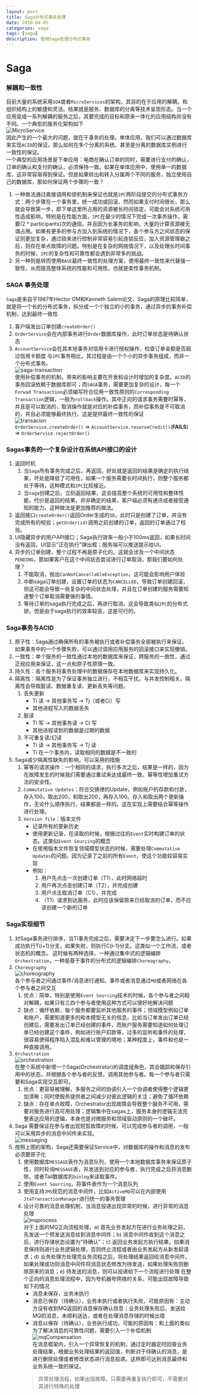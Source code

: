 ```yaml
---
layout: post
title: Saga分布式事务处理
date: 2018-04-05
categories: saga
tags: [saga]
description: 使用Saga处理分布式事务
---
```



# Saga

### 解耦和一致性
目前大量的系统采用`SOA`或者`MicroServices`的架构，其目的在于应用的解耦，和组织结构上的敏捷和灵活。结果就是服务、数据库的分离等技术呈现形态。当一个应用变成一系列解耦的服务之后，其要完成的目标和原来一体化的应用结构并没有不同。一个典型的服务化架构如下  
![MicroService](http://ooi50usvb.bkt.clouddn.com/_microservi_1522230120_22800.png)  
因此产生的一个最大的问题，就在于事务的处理。单体应用，我们可以通过数据库来实现`ACID`的保证。那么如何在多个分离的系统、甚至是分离的数据库实例进行一致性的保证。  
一个典型的应用场景是下单应用：电商在确认订单的同时，需要进行支付的确认，订单的确认和支付的确认，必须保持一致。如果在单体应用中，使用单一的数据库，这非常容易得到保证。但是如果转出和转入分属两个不同的服务，独立使用自己的数据库，那如何保证两个步骤的一致？  
1. 一种做法通过直接调用和锁机制来保证也就是`2PC`两阶段提交的分布式事务方式：两个步骤在一个事务里，统一成功或回滚，然而如果支付时间很长，那么就会导致第一步，即下单这里所占用的资源被长时间锁定，可能会对系统可用性造成影响，特别是在性能方面，`2PC`在最少的情况下完成一次事务操作，需要(2 * participants)次的通信。并且因为长事务的影响，大量的计算资源被无谓占用。如果有更多的参与方加入到系统的情况下，各个参与方之间状态的保证则更加复杂，通过锁来进行控制非常容易引起连锁反应，加入资源管理器之后，则存在单点故障的问题。特别是在复杂的网络情况下，以及处理长时间事务的时候，`2PC`的复杂性和可靠性都会遇到非常多的挑战。
2. 另一种则是转而使用`BASE`最终一致性的处理方案，使用最终一致性来代替强一致性，从而提高整体系统的性能和可用性，也就是柔性事务机制。  

### SAGA 事务处理
`Saga`是来自于1987年Hector GM和Kenneth Salem论文，Saga的原理比较简单，就是将一个长的分布式事务，拆分成一个个独立的小的事务，通过异步的事务补偿机制，达到最终一致性  

1. 客户端发出订单创建`createOrder()`
2. `OrderService`会在内部事务进行`Order`数据库操作，此时订单状态是待确认状态
3. `AccountService`会在其本地事务对信用卡进行授权操作，检查订单金额是否超过信用卡额度
与`2PC`事务相比，其过程是由一个个小的异步事务组成，而非一个分布式事务。  
![saga-transaction](http://ooi50usvb.bkt.clouddn.com/_sagatransa_1522238479_5085.png)   
使用补偿事务的机制，带来的影响主要在开发和设计时增加的复杂度。`ACID`的事务回滚依赖于数据库即可；而`SAGA`事务，需要更加复杂的设计，每一个`Forwad Transaction`必须编写符合应用一致性原则的`Corresponding Transaction`逻辑，一般为`rollback`操作。其中正向的请求事务需要时幂等，并且是可以取消的，取消操作就是对应的补偿事务，而补偿事务是不可取消的，并且必须能够最终执行。这是提供最终一致性的保证  
![transacion](http://ooi50usvb.bkt.clouddn.com/_transacion_1522239011_8358.png)  
`OrderService.createOrder()` => `AccountService.reserveCredit()`(**FAILS**) => `OrderService.rejectOrder()`  

### Sagas事务的一个复杂设计在系统API接口的设计  

1. 返回时机
    1. 当`Saga`所有事务完成之后，再返回，好处就是返回的结果是确定的执行结果，坏处是降低了可用性，如果一个服务需要长时间执行，则整个服务都处于等待，这种模式和`2PC`比较接近。
    2. 当`saga`创建之后，立刻返回结果，这会提高整个系统的可用性和整体性能，代价是返回的结果，并非确定的结果，客户端必须有通讯或者接受通知的能力。这种做法是更加推荐的做法。
2. 返回接口`createOrder()`返回Order生成的`ID`，此时只是创建了订单，并没有完成所有的校验；`getOrder(id)`调用之前创建的订单，返回的订单通过了校验。
3. UI隐藏异步的用户API接口；Saga执行效率一般小于100ms返回，如果长时间没有返回，UI显示"正在执行"弹出框；服务端可以推送提示给UI。
4. 异步的订单创建，整个过程不再是原子化的。这就会涉及一个中间状态`PENDING`，那如果客户在这个中间状态尝试进行订单取消，那我们要如何处理？
    1. 不能取消，抛出`CanNotCancellableException`，这可能会影响用户体验
    2. 中断saga订单创建，设置订单的状态为`CANCELLED`，导致订单创建回滚，但这可能会导致一些复杂的中间状态处理，并且在订单创建的服务需要知道整个订单取消需要做的事情。
    3. 等待订单的saga执行完成之后，再进行取消。这会导致类似`2PC`的分布式锁，但是由于saga执行的效率较高，这是可行的。  

### Saga事务与ACID

1. 原子性：Saga通过确保所有的事务被执行或者补偿事务全部被执行来保证。如果事务中的一个步骤失败，可以通过调用应用服务的回滚接口来实现撤销。
2. 一致性：单个服务的一致性通过本地的数据库来保证，跨服务的一致性，通过正规应用来保证，这一点和原子性原理一致。
3. 持久性：各个服务将事务处理中的数据保存在本地数据库来实现持久化。
4. 隔离性：隔离性是为了保证事务独立进行，不相互干扰，与并发控制相关。隔离性会导致脏读、数据重复读、更新丢失等问题。
    1. 丢失更新
        * Ti 读 -> 其他事务写 -> Tj（或者Ci）写
        * 其他进程写入的数据丢失
    2. 脏读
        * Ti 写 -> 其他事务读 -> Ci 写
        * 其他进程读到的数据是过期的数据
    3. 不可重复读/幻读
        * Ti 读 -> 其他事务写 -> Tj 读
        * Ti 在一个事务内，读取相同的数据是不一致的
5. Saga减少隔离性缺失的影响，可以采用的措施
    1. 幂等的请求操作：一个相同的请求，执行多次之后，结果是一样的，因为在故障发生的时候我们需要通过重试来达成最终一致，幂等性增加重试方法的安全性。
    2. `Commutative Updates`：符合交换律的Update，例如账户的存款和付款，存入100，取出200，和取出200，再存入100。存入和取出两个更新操作，无论什么顺序执行，结果都是一样的。这在实现上需要结合幂等操作进行处理。
    3. `Version file`：版本文件
        * 记录所有的更新历史
        * 使用更新记录，在读取的时候，根据过往的`Event`实时构建订单的状态。这类似`Event Sourcing`的概念
        * 在使用版本文件恢复领域模型状态的时候，需要处理`Commutative Updates`的问题。因为记录了之前的所有`Event`，使这个功能较容易实现
        * 例如：
            1. 用户先点击一次创建订单（T1），此时网络超时
            2. 用户再次点击创建订单（T2），并完成创建
            3. 用户点击取消订单（C1），并完成
            4. （T1）请求到达服务，此时应该保留原来已经取消的订单，而不应该创建一个新的订单

### Saga实现细节

1. 对Saga事务进行排序，当Ti事务完成之后，需要决定下一步要怎么进行。如果成功执行T(i+1)分支，如果失败，则执行C(i-1)分支。这类似一个工作流，或者状态机的概念。 这时候有两种选择，一种通过集中式的逻辑编排`Orchestration`，一种是基于事件的分布式的逻辑编排`Choreography`。
2. `Choreography`  
![choreography](http://ooi50usvb.bkt.clouddn.com/_choreograp_1522479504_16533.png)  
各个参与者之间通过事件/消息进行通知，事件或者消息通过`MQ`或者网络在各个参与者之间交互  
    1. 优点：简单，特别是使用`Event Sourcing`技术的时候，各个参与者之间相对解耦，如果只有三四个参与者使用这种方式可以很好地解决问题
    2. 缺点：循环依赖，每个服务都要监听其他服务的事件；领域模型例如订单和账户，需要知道更多的和本模型无关的信息，比如当订单发出订单已经创建后，需要发出订单已经创建的事件，而账户服务需要知道如何处理订单已经创建这个事件，例如进行账户扣款等，过多的监听和事件的处理，很容易使得程序陷入混乱和难以管理的境地；某种程度上，事件和也是一种直接调用。
3. `Orchestration`  
![orchestration](http://ooi50usvb.bkt.clouddn.com/_orchestrat_1522480277_26947.png)  
在整个系统中新增一个Saga(Orchestrator)的调度组角色，其会跟踪和保存引用中的状态，并根据各个参与者的反馈，调用其他参与者。每一个参与者只需要和Saga实现交互即可。  
    1. 优点：更容易被理解，多服务之间的协调引入一个协调者使得整个逻辑更加清晰；同时使服务提供者之间减少对彼此逻辑的关注；避免了循环依赖
    2. 缺点：存在单点故障，Orchestrator出现故障会导致整个服务不可用，需要对服务进行高可用处理；逻辑集中在sagas上，服务本身的逻辑无法完整表达应用的逻辑，本身也是对微服务和领域驱动原则的一个破坏。  
4. Saga 需要保证在参与者出现短暂故障的时候，可以完成参与者的调用，一般可以采用异步的消息中间件来实现。  
 ![messaging](http://ooi50usvb.bkt.clouddn.com/_messaging_1522484748_4375.png)  
5. 按照上图的架构，Saga还需要保证Service中，对数据库的操作和消息的发布必须要原子化  
    1. 使用数据库`MESSAGE`表作为消息队列，使用一个本地数据库事务来保证原子性，同时轮询`MESSAGE`表，并发送到对应的参与者，执行完成之后将消息删除，或者Tail数据库的`binlog`来读取事件。
    2. 使用`Event Sourcing`，将事件表作为一个消息队列
    3. 使用支持`JMS`规范的消息中间件，比如`ActiveMQ`可以在内部使用`JtaTransactionManager`进行统一的事务管理
    4. 设计可靠的消息处理机制，当消息投递出现异常的时候，进行异常的消息处理  
    ![mqprocess](http://ooi50usvb.bkt.clouddn.com/_mqprocess_1522930051_1368191210.png)  
         对于上面的MQ正向流程处理，a) 首先业务发起方在进行业务处理之前，先发送一个预发送消息给到消息中间件；b) 消息中间件收到这个消息之后，进行存储状态设置为"待确认"；c) 返回业务发起方执行结果，如果消息保持则进行业务逻辑处理，否则终止流程或者由业务发起方从新发起请求；d) 业务处理方处理完业务流程之后，将处理结果返回给消息中间件，如果处理成功则消息中间件将消息状态修改为待发送，如果处理失败则删除原来的消息；e) 待发送的消息，则可以投递给下一个流程进行处理
         在整个正向的消息处理流程中，因为夸机器夸网络的关系，可能出现故障导致如下的情况  
         * 消息未保存，业务未执行
         * 消息已保存（待确认），业务未执行或者执行失败，可能原因有：主动方没有收到MQ返回的消息保存确认信息；业务处理失败后，发送给MQ的消息，未顺利送达，或者在处理消息存储的时候出错
         * 消息以保存（待确认），业务执行成功，可能的原因有：和上面的类似
         为了解决消息的可靠性问题，需要引入一个补偿机制  
         ![mqCompensation](http://ooi50usvb.bkt.clouddn.com/_mqcompensa_1522931140_1628583071.png)  
         在消息框架内，引入一个异常恢复的机制，通过定时器定时回查业务处理结果，根据业务处理结果的返回值，判断对于待确认的消息，是进行删除处理或者修改状态进行消息投递。这样即可达到消息最终和业务系统一致的保证。  
         > 异常处理流程，如果出现故障，只需要再重复执行即可，不需要对其进行特殊的处理